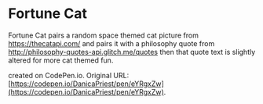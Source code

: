 # Fortune Cat
Fortune Cat pairs a random space themed cat picture from https://thecatapi.com/ and pairs it with a philosophy quote from http://philosophy-quotes-api.glitch.me/quotes then that quote text is slightly altered for more cat themed fun.

created on CodePen.io. Original URL: [https://codepen.io/DanicaPriest/pen/eYRgxZw](https://codepen.io/DanicaPriest/pen/eYRgxZw).


